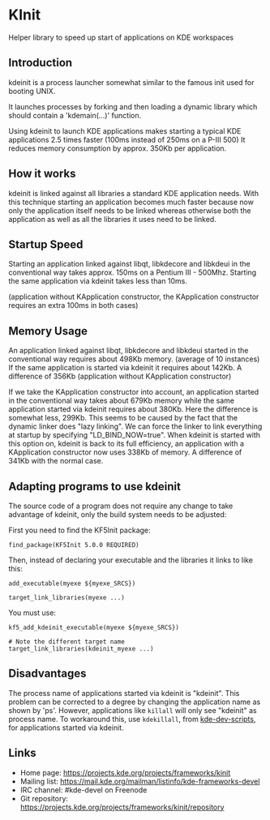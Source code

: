 # KInit

Helper library to speed up start of applications on KDE workspaces

## Introduction

kdeinit is a process launcher somewhat similar to the famous init used for
booting UNIX.

It launches processes by forking and then loading a dynamic library which
should contain a 'kdemain(...)' function.

Using kdeinit to launch KDE applications makes starting a typical KDE
applications 2.5 times faster (100ms instead of 250ms on a P-III 500) It
reduces memory consumption by approx. 350Kb per application.


## How it works

kdeinit is linked against all libraries a standard KDE application needs. With
this technique starting an application becomes much faster because now only the
application itself needs to be linked whereas otherwise both the application as
well as all the libraries it uses need to be linked.


## Startup Speed

Starting an application linked against libqt, libkdecore and libkdeui in the
conventional way takes approx. 150ms on a Pentium III - 500Mhz.  Starting the
same application via kdeinit takes less than 10ms.

(application without KApplication constructor, the KApplication constructor
requires an extra 100ms in both cases)


## Memory Usage

An application linked against libqt, libkdecore and libkdeui started in the
conventional way requires about 498Kb memory.  (average of 10 instances) If the
same application is started via kdeinit it requires about 142Kb. A difference
of 356Kb (application without KApplication constructor)

If we take the KApplication constructor into account, an application started in
the conventional way takes about 679Kb memory while the same application
started via kdeinit requires about 380Kb. Here the difference is somewhat less,
299Kb. This seems to be caused by the fact that the dynamic linker does "lazy
linking". We can force the linker to link everything at startup by specifying
"LD\_BIND\_NOW=true". When kdeinit is started with this option on, kdeinit is
back to its full efficiency, an application with a KApplication constructor now
uses 338Kb of memory.  A difference of 341Kb with the normal case.


## Adapting programs to use kdeinit

The source code of a program does not require any change to take advantage of
kdeinit, only the build system needs to be adjusted:

First you need to find the KF5Init package:

    find_package(KF5Init 5.0.0 REQUIRED)

Then, instead of declaring your executable and the libraries it links to like this:

    add_executable(myexe ${myexe_SRCS})

    target_link_libraries(myexe ...)

You must use:

    kf5_add_kdeinit_executable(myexe ${myexe_SRCS})

    # Note the different target name
    target_link_libraries(kdeinit_myexe ...)


## Disadvantages

The process name of applications started via kdeinit is "kdeinit". This problem
can be corrected to a degree by changing the application name as shown by 'ps'.
However, applications like `killall` will only see "kdeinit" as process name.
To workaround this, use `kdekillall`, from [kde-dev-scripts][], for applications
started via kdeinit.

[kde-dev-scripts]: https://projects.kde.org/projects/kde/kdesdk/kde-dev-scripts/

## Links

- Home page: <https://projects.kde.org/projects/frameworks/kinit>
- Mailing list: <https://mail.kde.org/mailman/listinfo/kde-frameworks-devel>
- IRC channel: #kde-devel on Freenode
- Git repository: <https://projects.kde.org/projects/frameworks/kinit/repository>
